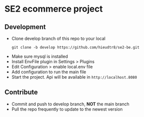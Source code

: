 # SE2 ecommerce project

## Development
- Clone develop branch of this repo to your local
  ```
  git clone -b develop https://github.com/hieudtr8/se2-be.git
  ```
- Make sure mysql is installed
- Install EnvFile plugin in Settings > Plugins
- Edit Configuration > enable local.env file 
- Add configuration to run the main file
- Start the project. Api will be available in `http://localhost.8080`

## Contribute
- Commit and push to develop branch, **NOT** the main branch
- Pull the repo frequently to update to the newest version